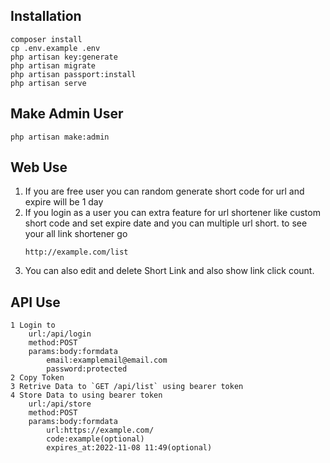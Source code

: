 ## Installation
```
composer install
cp .env.example .env
php artisan key:generate
php artisan migrate
php artisan passport:install
php artisan serve

```

## Make Admin User
```
php artisan make:admin
```

## Web Use
1. If you are free user you can random generate short code for url and expire     will be 1 day
2. If you login as a user you can extra feature for url shortener like custom short code and set expire date and you can multiple url short.
    to see your all link shortener go 
    ```
    http://example.com/list
    ```
3. You can also edit and delete Short Link and also show link click count.
## API Use

```
1 Login to
    url:/api/login
    method:POST
    params:body:formdata
        email:examplemail@email.com
        password:protected
2 Copy Token
3 Retrive Data to `GET /api/list` using bearer token
4 Store Data to using bearer token 
    url:/api/store
    method:POST
    params:body:formdata
        url:https://example.com/
        code:example(optional)
        expires_at:2022-11-08 11:49(optional)
```